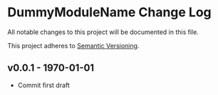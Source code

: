 # DummyModuleName Change Log

All notable changes to this project will be documented in this file.

This project adheres to [Semantic Versioning](CONTRIBUTING.md).


## v0.0.1 - 1970-01-01
- Commit first draft
